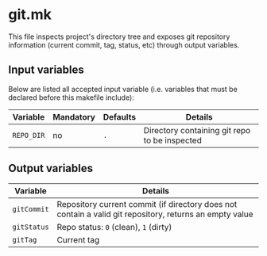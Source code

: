 # git.mk

This file inspects project's directory tree and exposes git repository information (current commit, tag, status, etc) through output variables.

## Input variables

Below are listed all accepted input variable (i.e. variables that must be declared before this makefile include):


| Variable   | Mandatory | Defaults | Details                                       |
|------------|-----------|----------|-----------------------------------------------|
| `REPO_DIR` | no        | `.`      | Directory containing git repo to be inspected |

## Output variables

| Variable    | Details                                                                                                 |
|-------------|---------------------------------------------------------------------------------------------------------|
| `gitCommit` | Repository current commit (if directory does not contain a valid git repository, returns an empty value |
| `gitStatus` | Repo status: `0` (clean), `1` (dirty)                                                                   |
| `gitTag`    | Current tag                                                                                             |
